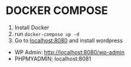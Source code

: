 # DOCKER COMPOSE
1. Install Docker
2. run `docker-compose up -d`
3. Go to [localhost:8080](http://localhost:8080/) and install wordpress


- WP Admin: [http://localhost:8080/wp-admin](http://localhost:8080/wp-admin)
- PHPMYADMIN: localhost:8081